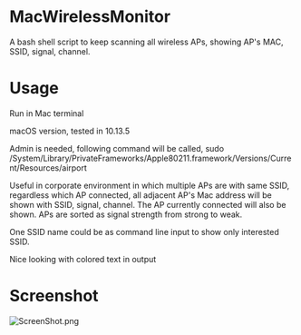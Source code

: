 # MacWirelessMonitor
A bash shell script to keep scanning all wireless APs, showing AP's MAC, SSID, signal, channel. 

# Usage
Run in Mac terminal

macOS version, tested in 10.13.5

Admin is needed, following command will be called, 
sudo /System/Library/PrivateFrameworks/Apple80211.framework/Versions/Current/Resources/airport

Useful in corporate environment in which multiple APs are with same SSID, regardless which AP connected, all adjacent AP's Mac address will be shown with SSID, signal, channel. The AP currently connected will also be shown. APs are sorted as signal strength from strong to weak.

One SSID name could be as command line input to show only interested SSID.

Nice looking with colored text in output

# Screenshot
<img src="/brucehuang0907/MacWirelessMonitor/blob/master/ScreenShot.png?raw=true" alt="ScreenShot.png">
